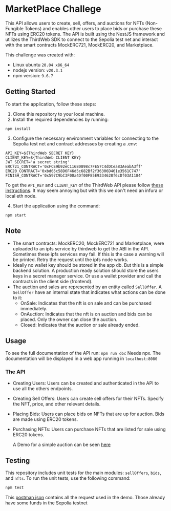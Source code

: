 # MarketPlace Challege

This API allows users to create, sell, offers, and auctions for NFTs (Non-Fungible Tokens) and enables other users to place bids or purchase these NFTs using ERC20 tokens. 
The API is built using the NestJS framework and utilizes the ThirdWeb SDK to connect to the Sepolia test net and interact with the smart contracts MockERC721, MockERC20, and Marketplace.

This challenge was created with: 
* Linux ubuntu `20.04 x86_64`
* nodejs version: `v20.3.1`
* npm version: `9.6.7`


## Getting Started

To start the application, follow these steps:

1. Clone this repository to your local machine.
2. Install the required dependencies by running:
```
npm install
```
3. Configure the necessary environment variables for connecting to the Sepolia test net and contract addresses by creating a .env:
```
API_KEY=${ThirdWeb SECRET KEY}
CLIENT_KEY=${ThirdWeb CLIENT KEY}
JWT_SECRET='a secret string'
ERC721_CONTRACT='0xFCE9b92eC11680898c7FE57C4dDCea83AeabA3ff'
ERC20_CONTRACT='0xbd65c58D6F46d5c682Bf2f36306D461e3561C747'
FINISH_CONTRACT='0x597C9bC3F00a4Df00F85E9334628f6cDf03A1184'
```
To get the `API_KEY` and `CLIENT_KEY` of the ThirdWeb API please follow [these instructions](https://portal.thirdweb.com/api-keys#creating--managing-your-api-keys-via-the-dashboard-settings-tab). It may seem annoying but with this we don't need an infura or local eth node.

4. Start the application using the command:
```
npm start
```

## Note

* The smart contracts: MockERC20, MockERC721 and Marketplace, were uploaded to an ipfs service by thirdweb to get the ABI in the API. Sometimes these ipfs services may fail. If this is the case a warning will be printed. Retry the request until the ipfs node works.
* Ideally no wallet key should be stored in the app db. But this is a simple backend solution. A production ready solution should store the users keys in a secret manager service. Or use a wallet provider and call the contracts in the client side (frontend).
* The auction and sales are represented by an entity called `SellOffer`. A `SellOffer` have an internal state that indicates what actions can be done to it:
    * OnSale: Indicates that the nft is on sale and can be purchased immediately.
    * OnAuction: Indicates that the nft is on auction and bids can be placed. Only the owner can close the auction.
    * Closed: Indicates that the auction or sale already ended.
      
## Usage
To see the full documentation of the API run:
``` npm run doc ```
Needs npx. The documentation will be displayed in a web app running in `localhost:8080`

### The API

- Creating Users: Users can be created and authenticated in the API to use all the others endpoints.

- Creating Sell Offers: Users can create sell offers for their NFTs. Specify the NFT, price, and other relevant details.

- Placing Bids: Users can place bids on NFTs that are up for auction. Bids are made using ERC20 tokens.

- Purchasing NFTs: Users can purchase NFTs that are listed for sale using ERC20 tokens.

  A Demo for a simple auction can be seen [here](DEMO.md)

## Testing

This repository includes unit tests for the main modules: `sellOffers`, `bids`, and `nfts`. To run the unit tests, use the following command:

```bash
npm test
```
This [postman json](marketplace.postman_collection.json) contains all the request used in the demo. Those already have some funds in the Sepolia testnet
